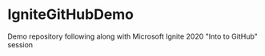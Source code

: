 # IgniteGitHubDemo
Demo repository following along with Microsoft Ignite 2020 "Into to GitHub" session
